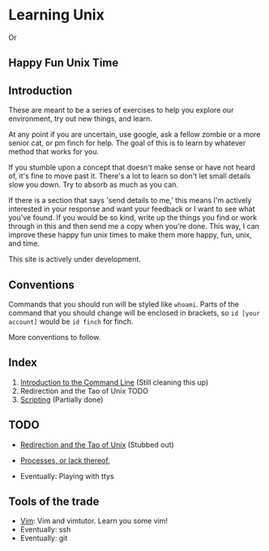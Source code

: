Learning Unix
===================

Or

Happy Fun Unix Time
-------------------

Introduction
------------

These are meant to be a series of exercises to help you explore our environment,
try out new things, and learn.

At any point if you are uncertain, use google, ask a fellow zombie or a more
senior cat, or pm finch for help. The goal of this is to learn by whatever
method that works for you.

If you stumble upon a concept that doesn't make sense or have not heard of, it's
fine to move past it. There's a lot to learn so don't let small details slow you
down. Try to absorb as much as you can.

If there is a section that says 'send details to me,' this means I'm actively
interested in your response and want your feedback or I want to see what you've
found. If you would be so kind, write up the things you find or work through in
this and then send me a copy when you're done. This way, I can improve these
happy fun unix times to make them more happy, fun, unix, and time.

This site is actively under development.

Conventions
-----------

Commands that you should run will be styled like `whoami`. Parts of the
command that you should change will be enclosed in brackets, so `id [your
account]` would be `id finch` for finch.

More conventions to follow.

Index
-----

  1. [Introduction to the Command Line](unix001-intro/) (Still cleaning this up)
  2. Redirection and the Tao of Unix TODO
  3. [Scripting](unix003-scripting/) (Partially done)


TODO
----

 - [Redirection and the Tao of Unix](unix002-redirection/) (Stubbed out)
 - [Processes, or lack thereof.](unix004-processes/)

 - Eventually: Playing with ttys


Tools of the trade
------------------

 - [Vim](unix-vim): Vim and vimtutor. Learn you some vim!
 - Eventually: ssh
 - Eventually: git
